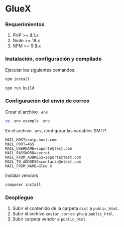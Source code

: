 # GlueX

### Requerimientos

1. PHP >= 8.1.x
2. Node >= 18.x
3. NPM >= 9.8.x

### Instalación, configuración y compilado

Ejecutar los siguientes comandos:

```sh
npm install
```

```sh
npm run build
```

### Configuración del envío de correo

Crear el archivo `.env`

```sh
cp .env.example .env
```

En el archivo `.env`, configurar las variables SMTP.

```
MAIL_HOST=smtp.host.com
MAIL_PORT=465
MAIL_USERNAME=soporte@test.com
MAIL_PASSWORD=secret
MAIL_FROM_ADDRESS=soporte@test.com
MAIL_TO_ADDRESS=contacto@etest.com
MAIL_FROM_NAME=Glue X
```

Instalar vendors

```sh
composer install
```

### Despliegue

1. Subir el contenido de la carpeta `dist` a `public_html`.
2. Subir el archivo `enviar_correo.php` a `public_html`.
3. Subir carpeta vendor a `public_html`.
